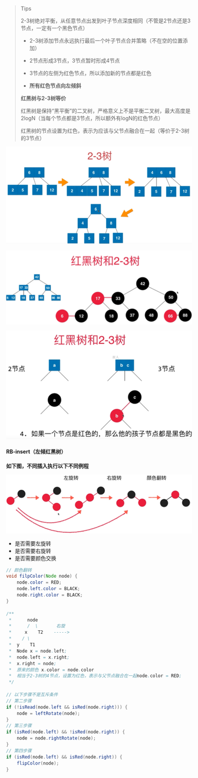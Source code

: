 > Tips
>
> 2-3树绝对平衡，从任意节点出发到叶子节点深度相同（不管是2节点还是3节点，一定有一个黑色节点）
>
> + 2-3树添加节点永远执行最后一个叶子节点合并策略（不在空的位置添加）
>
> + 2节点形成3节点，3节点暂时形成4节点
>
> + 3节点的左侧为红色节点，所以添加新的节点都是红色
> + **所有红色节点向左倾斜**
>
> **红黑树与2-3树等价**
>
> 红黑树是保持“黑平衡”的二叉树，严格意义上不是平衡二叉树，最大高度是2logN（当每个节点都是3节点，所以额外有logN的红色节点）
>
> 红黑树的节点设置为红色，表示为应该与父节点融合在一起（等价于2-3树的3节点）

![image-20200210155939688](image-20200210155939688.png)

![image-20200210154026504](image-20200210154026504.png)

![image-20200210154344698](image-20200210154344698.png)



#### RB-insert（左倾红黑树）

**如下图，不同插入执行以下不同例程**

![image-20200210162607427](image-20200210162607427.png)

+ 是否需要左旋转
+ 是否需要右旋转
+ 是否需要颜色交换

``` java
// 颜色翻转
void filpColor(Node node) {
    node.color = RED;
    node.left.color = BLACK;
    node.right.color = BLACK;
}

/**
 *      node
 *      /  \       右旋
 *     x    T2    ----->
 *    / \
 *  y    T1
 *  Node x = node.left;
 *  node.left = x.right;
 *  x.right = node;
 *  原来的颜色 x.color = node.color
 *  相当于2-3树的4节点，设置为红色，表示与父节点融合在一起node.color = RED;
 */

// 以下步骤不是互斥条件
// 第二步骤
if (!isRead(node.left && isRed(node.right))) {
    node = leftRotate(node);
}
// 第三步骤
if (isRed(node.left) && !isRed(node.right)) {
    node = node.rightRotate(node);
}
// 第四步骤
if (isRed(node.left) && isRed(node.right)) {
    flipColor(node);
}
```

